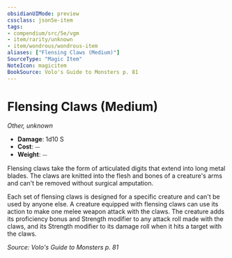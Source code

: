 ```yaml
---
obsidianUIMode: preview
cssclass: json5e-item
tags:
- compendium/src/5e/vgm
- item/rarity/unknown
- item/wondrous/wondrous-item
aliases: ["Flensing Claws (Medium)"]
SourceType: "Magic Item"
NoteIcon: magicitem
BookSource: Volo's Guide to Monsters p. 81
---
```

# Flensing Claws (Medium)
*Other, unknown*  

- **Damage**: 1d10 S
- **Cost**: ⏤
- **Weight**: ⏤

Flensing claws take the form of articulated digits that extend into long metal blades. The claws are knitted into the flesh and bones of a creature's arms and can't be removed without surgical amputation.

Each set of flensing claws is designed for a specific creature and can't be used by anyone else. A creature equipped with flensing claws can use its action to make one melee weapon attack with the claws. The creature adds its proficiency bonus and Strength modifier to any attack roll made with the claws, and its Strength modifier to its damage roll when it hits a target with the claws.

*Source: Volo's Guide to Monsters p. 81*